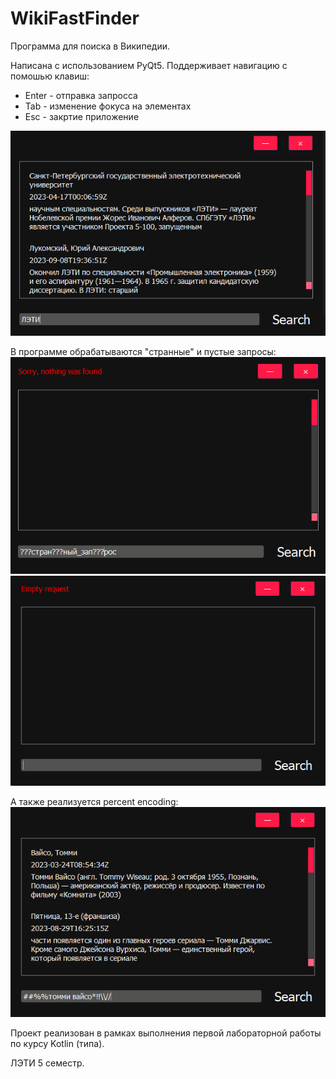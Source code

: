 #   WikiFastFinder 
Программа для поиска в Википедии.

Написана с использованием PyQt5. 
Поддерживает навигацию с помошью клавиш:

* Enter - отправка запросса 
* Tab - изменение фокуса на элементах
* Esc - закртие приложение

![alt text](./img/1.png "Внешний вид")

В программе обрабатываются "странные" и пустые запросы:
![alt text](./img/2.png "Странный запрос")
![alt text](./img/3.png "Пустой запрос")

А также реализуется percent encoding:
![Alt text](./img/4.png "Percent encoding")


Проект реализован в рамках выполнения первой лабораторной работы по курсу Kotlin (типа).

ЛЭТИ 5 семестр.